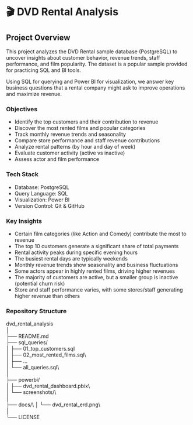 # 🎬 DVD Rental Analysis

## Project Overview

This project analyzes the DVD Rental sample database (PostgreSQL) to uncover insights about customer behavior, revenue trends, staff performance, and film popularity. The dataset is a popular sample provided for practicing SQL and BI tools.

Using SQL for querying and Power BI for visualization, we answer key business questions that a rental company might ask to improve operations and maximize revenue.

### Objectives

* Identify the top customers and their contribution to revenue
* Discover the most rented films and popular categories
* Track monthly revenue trends and seasonality
* Compare store performance and staff revenue contributions
* Analyze rental patterns (by hour and day of week)
* Evaluate customer activity (active vs inactive)
* Assess actor and film performance

### Tech Stack

* Database: PostgreSQL
* Query Language: SQL
* Visualization: Power BI
* Version Control: Git & GitHub

### Key Insights

* Certain film categories (like Action and Comedy) contribute the most to revenue
* The top 10 customers generate a significant share of total payments
* Rental activity peaks during specific evening hours
* The busiest rental days are typically weekends
* Monthly revenue trends show seasonality and business fluctuations
* Some actors appear in highly rented films, driving higher revenues
* The majority of customers are active, but a smaller group is inactive (potential churn risk)
* Store and staff performance varies, with some stores/staff generating higher revenue than others

### Repository Structure

dvd_rental_analysis\
│\
├── README.md\
├── sql_queries/\
│   ├── 01_top_customers.sql\
│   ├── 02_most_rented_films.sql\  
│   ├── ...  
│   └── all_queries.sql\  
│\
├── powerbi/\
│   ├── dvd_rental_dashboard.pbix\  
│   └── screenshots/\  
│\
├── docs/\ 
│   └── dvd_rental_erd.png\  
│\
└── LICENSE  
